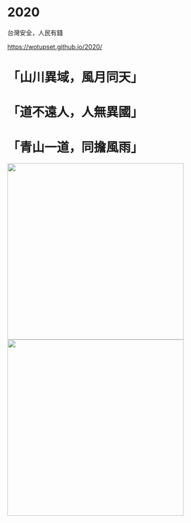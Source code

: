 # 2020

台灣安全，人民有錢

https://wotupset.github.io/2020/


# 「山川異域，風月同天」
# 「道不遠人，人無異國」
# 「青山一道，同擔風雨」


<img src="https://i.imgur.com/TGBYwyq.jpg" width="400" height="auto"> <img src="https://i.imgur.com/gdmlr20.jpg" width="400" height="auto">


